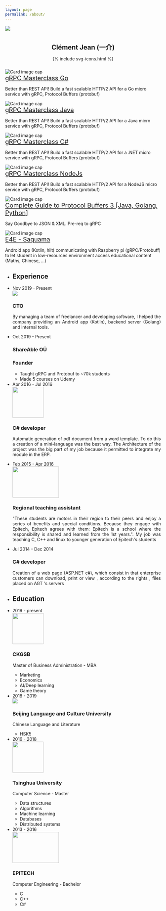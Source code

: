 ```yaml
---
layout: page
permalink: /about/
---
```


<div class="center-container">
    <img class="circle-image center" src="{{ site.baseurl }}/images/profile-picture.jpg" />
</div>

<div style="margin-top: 1cm;">
    <center><h2 style="margin-bottom: 15px;" class="timeline-title">Clément Jean (一介)</h2></center>
    <center>
        <div class="arrange-horizontally" style="margin-bottom: 25px;">{% include svg-icons.html %}</div>
    </center>
</div>

<div class="container-fluid">
    <div class="row example-centered">
        <div class="col-xs-10 offset-xs-1 col-sm-8 offset-sm-2">
            <div class="card-deck">
                <div class="card">
                    <img class="card-img-top" src="{{ site.baseurl }}/images/grpc-masterclass-go.png" alt="Card image cap">
                    <div class="card-body">
                        <a style="font-size: 1.25rem;" class="black-red-link card-title" href="https://www.udemy.com/course/grpc-golang/">gRPC Masterclass Go</a>
                        <p class="card-text">Better than REST API! Build a fast scalable HTTP/2 API for a Go micro service with gRPC, Protocol Buffers (protobuf)</p>
                    </div>
                </div>
                <div class="card">
                    <img class="card-img-top" src="{{ site.baseurl }}/images/grpc-masterclass-java.png" alt="Card image cap">
                    <div class="card-body">
                        <a style="font-size: 1.25rem;" class="black-red-link card-title" href="https://www.udemy.com/course/grpc-java/">gRPC Masterclass Java</a>
                        <p class="card-text">Better than REST API! Build a fast scalable HTTP/2 API for a Java micro service with gRPC, Protocol Buffers (protobuf)</p>
                    </div>
                </div>
            </div>
            <div class="card-deck">
                <div class="card">
                    <img class="card-img-top" src="{{ site.baseurl }}/images/grpc-masterclass-csharp.png" alt="Card image cap">
                    <div class="card-body">
                        <a style="font-size: 1.25rem;" class="black-red-link card-title" href="https://www.udemy.com/course/grpc-csharp/">gRPC Masterclass C#</a>
                        <p class="card-text">Better than REST API! Build a fast scalable HTTP/2 API for a .NET micro service with gRPC, Protocol Buffers (protobuf)</p>
                    </div>
                </div>
                <div class="card">
                    <img class="card-img-top" src="{{ site.baseurl }}/images/grpc-masterclass-node.png" alt="Card image cap">
                    <div class="card-body">
                        <a style="font-size: 1.25rem;" class="black-red-link card-title" href="https://www.udemy.com/course/grpc-nodejs">gRPC Masterclass NodeJs</a>
                        <p class="card-text">Better than REST API! Build a fast scalable HTTP/2 API for a NodeJS micro service with gRPC, Protocol Buffers (protobuf)</p>
                    </div>
                </div>
            </div>
            <div class="card-deck">
                <div class="card">
                    <img class="card-img-top" src="{{ site.baseurl }}/images/proto-masterclass.png" alt="Card image cap">
                    <div class="card-body">
                        <a style="font-size: 1.25rem;" class="black-red-link card-title" href="https://www.udemy.com/course/protocol-buffers">Complete Guide to Protocol Buffers 3 [Java, Golang, Python]</a>
                        <p class="card-text">Say Goodbye to JSON & XML. Pre-req to gRPC</p>
                    </div>
                </div>
                <div class="card">
                    <img class="card-img-top" src="{{ site.baseurl }}/images/e4e.png" alt="Card image cap">
                    <div class="card-body">
                        <a style="font-size: 1.25rem;" class="black-red-link card-title" href="https://play.google.com/store/apps/details?id=com.e4e.saquama">E4E - Saquama</a>
                        <p class="card-text">Android app (Kotlin, hilt) communicating with Raspberry pi (gRPC/Protobuff) to let student in low-resources environment access educational content (Maths, Chinese, ...)</p>
                    </div>
                </div>
            </div>
            <ul class="timeline timeline-centered">
                <li class="timeline-item period">
                    <div class="timeline-info"></div>
                    <div class="timeline-marker"></div>
                    <div class="timeline-content">
                        <h2 class="timeline-title">Experience</h2>
                    </div>
                </li>
                <li class="timeline-item">
                    <div class="timeline-info">
                        <span>Nov 2019 - Present</span>
                    </div>
                    <div class="timeline-marker"></div>
                    <div class="timeline-content">
                        <img src="{{ site.baseurl }}/images/e4e.png" />
                        <h3 class="timeline-title">CTO</h3>
                        <p align="justify">By managing a team of freelancer and developing software, I helped the company providing an Android app (Kotlin), backend server (Golang) and internal tools.</p>
                    </div>
                </li>
                <li class="timeline-item">
                    <div class="timeline-info">
                        <span>Oct 2019 - Present</span>
                    </div>
                    <div class="timeline-marker"></div>
                    <div class="timeline-content">
                        <h3>ShareAble OÜ</h3>
                        <h3 class="timeline-title">Founder</h3>
                        <ul>
                            <li>Taught gRPC and Protobuf to ~70k students</li>
                            <li>Made 5 courses on Udemy</li>
                        </ul>
                    </div>
                </li>
                <li class="timeline-item">
                    <div class="timeline-info">
                        <span>Apr 2016 - Jul 2016</span>
                    </div>
                    <div class="timeline-marker"></div>
                    <div class="timeline-content">
                        <img src="{{ site.baseurl }}/images/septeo.svg" width="100" height="100" />
                        <h3 class="timeline-title">C# developer</h3>
                        <p align="justify">Automatic generation of pdf document from a word template. To do this a creation of a mini-language was the best way. The Architecture of the project was the big part of my job because it permitted to integrate my module in the ERP.</p>
                    </div>
                </li>
                <li class="timeline-item">
                    <div class="timeline-info">
                        <span>Feb 2015 - Apr 2016</span>
                    </div>
                    <div class="timeline-marker"></div>
                    <div class="timeline-content">
                        <img src="{{ site.baseurl }}/images/epitech.svg" width="150" height="100" />
                        <h3 class="timeline-title">Regional teaching assistant</h3>
                        <p align="justify">"These students are motors in their region to their peers and enjoy a series of benefits and special conditions. Because they engage with Epitech, Epitech agrees with them: Epitech is a school where the responsibility is shared and learned from the 1st years.". My job was teaching C, C++ and linux to younger generation of Epitech's students</p>
                    </div>
                </li>
                <li class="timeline-item">
                    <div class="timeline-info">
                        <span>Jul 2014 - Dec 2014</span>
                    </div>
                    <div class="timeline-marker"></div>
                    <div class="timeline-content">
                        <h3 class="timeline-title">C# developer</h3>
                        <p align="justify">Creation of a web page (ASP.NET c#), which consist in that enterprise customers can download, print or view , according to the rights , files placed on AGT 's servers</p>
                    </div>
                </li>
                <li class="timeline-item period">
                    <div class="timeline-content">
                        <h2 class="timeline-title">Education</h2>
                    </div>
                </li>
                <li class="timeline-item">
                    <div class="timeline-info">
                        <span>2019 - present</span>
                    </div>
                    <div class="timeline-marker"></div>
                    <div class="timeline-content">
                        <img src="{{ site.baseurl }}/images/ckgsb.svg" width="100" height="100" />
                        <h3 class="timeline-title">CKGSB</h3>
                        <p>Master of Business Administration - MBA</p>
                        <ul>
                            <li>Marketing</li>
                            <li>Economics</li>
                            <li>AI/Deep learning</li>
                            <li>Game theory</li>
                        </ul>
                    </div>
                </li>
                <li class="timeline-item">
                    <div class="timeline-info">
                        <span>2018 - 2019</span>
                    </div>
                    <div class="timeline-marker"></div>
                    <div class="timeline-content">
                        <img src="{{ site.baseurl }}/images/byydx.png" />
                        <h3 class="timeline-title">Beijing Language and Culture University</h3>
                        <p>Chinese Language and Literature</p>
                        <ul>
                            <li>HSK5</li>
                        </ul>
                    </div>
                </li>
                <li class="timeline-item">
                    <div class="timeline-info">
                        <span>2016 - 2018</span>
                    </div>
                    <div class="timeline-marker"></div>
                    <div class="timeline-content">
                        <img src="{{ site.baseurl }}/images/tsinghua.png" width="100" height="100" />
                        <h3 class="timeline-title">Tsinghua University</h3>
                        <p>Computer Science - Master</p>
                        <ul>
                            <li>Data structures</li>
                            <li>Algorithms</li>
                            <li>Machine learning</li>
                            <li>Databases</li>
                            <li>Distributed systems</li>
                        </ul>
                    </div>
                </li>
                <li class="timeline-item">
                    <div class="timeline-info">
                        <span>2013 - 2016</span>
                    </div>
                    <div class="timeline-marker"></div>
                    <div class="timeline-content">
                        <img src="{{ site.baseurl }}/images/epitech.svg" width="150" height="100" />
                        <h3 class="timeline-title">EPITECH</h3>
                        <p>Computer Engineering - Bachelor</p>
                        <ul>
                            <li>C</li>
                            <li>C++</li>
                            <li>C#</li>
                        </ul>
                    </div>
                </li>
            </ul>
        </div>
    </div>
</div>
